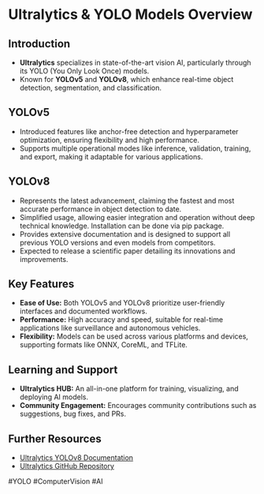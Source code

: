 # Ultralytics & YOLO Models Overview

## Introduction
- **Ultralytics** specializes in state-of-the-art vision AI, particularly through its YOLO (You Only Look Once) models.
- Known for **YOLOv5** and **YOLOv8**, which enhance real-time object detection, segmentation, and classification.

## YOLOv5
- Introduced features like anchor-free detection and hyperparameter optimization, ensuring flexibility and high performance.
- Supports multiple operational modes like inference, validation, training, and export, making it adaptable for various applications.

## YOLOv8
- Represents the latest advancement, claiming the fastest and most accurate performance in object detection to date.
- Simplified usage, allowing easier integration and operation without deep technical knowledge. Installation can be done via pip package.
- Provides extensive documentation and is designed to support all previous YOLO versions and even models from competitors.
- Expected to release a scientific paper detailing its innovations and improvements.

## Key Features
- **Ease of Use:** Both YOLOv5 and YOLOv8 prioritize user-friendly interfaces and documented workflows.
- **Performance:** High accuracy and speed, suitable for real-time applications like surveillance and autonomous vehicles.
- **Flexibility:** Models can be used across various platforms and devices, supporting formats like ONNX, CoreML, and TFLite.

## Learning and Support
- **Ultralytics HUB:** An all-in-one platform for training, visualizing, and deploying AI models.
- **Community Engagement:** Encourages community contributions such as suggestions, bug fixes, and PRs.

## Further Resources
- [Ultralytics YOLOv8 Documentation](https://docs.ultralytics.com)
- [Ultralytics GitHub Repository](https://github.com/ultralytics/yolov5)


#YOLO #ComputerVision #AI